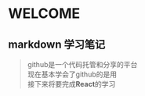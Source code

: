 
# WELCOME  
## markdown 学习笔记   
> github是一个代码托管和分享的平台  
> 现在基本学会了github的是用  
> 接下来将要完成**React**的学习   
